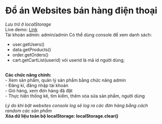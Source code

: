 # Đồ án Websites bán hàng điện thoại
<i>Lưu trữ ở localStorage</i><br>
Live demo: <a href="https://huykhaduy.github.io">Link</a><br>
Tài khoản admin: admin/admin
Có thể dùng console để xem danh sách:
  - user.getUsers()
  - data.getProducts()
  - order.getOrders()
  - cart.getCartList(userid) vói userid là mã id người dùng;
 <br>
<b>Các chức năng chính: </b><br>
- Xem sản phẩm, quản lý sản phẩm bằng chức năng admin <br>
- Đăng kí, đăng nhập tài khoản <br>
- Giỏ hàng, xem đơn hàng đã đặt <br>
- Thực hiện thống kê, tìm kiếm, thêm xóa sửa sản phẩm, người dùng <br>

<i> Lý do khi bật websites console log sẽ log ra các đơn hàng bằng cách random các sản phẩm </i><br>
 <b> Xóa dữ liệu toàn bộ localStorage: localStorage.clear()</b>


